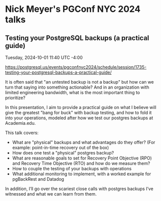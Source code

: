 # Nick Meyer's PGConf NYC 2024 talks

## Testing your PostgreSQL backups (a practical guide)

Tuesday, 2024-10-01 11:40 UTC -4:00

https://postgresql.us/events/pgconfnyc2024/schedule/session/1735-testing-your-postgresql-backups-a-practical-guide/

It is often said that "an untested backup is not a backup" but how can we turn that saying into something actionable? And in an organization with limited engineering bandwidth, what is the most important thing to prioritize?

In this presentation, I aim to provide a practical guide on what I believe will give the greatest "bang for buck" with backup testing, and how to fold it into your operations, modeled after how we test our postgres backups at Academia.edu.

This talk covers:
* What are "physical" backups and what advantages do they offer? (For example: point-in-time recovery out of the box)
* How does one test a "physical" postgres backup?
* What are reasonable goals to set for Recovery Point Objective (RPO) and Recovery Time Objective (RTO) and how do we measure them?
* How to couple the testing of your backups with operations
* What additional monitoring to implement, with a worked example for pgBackRest and Datadog

In addition, I’ll go over the scariest close calls with postgres backups I’ve witnessed and what we can learn from them.
